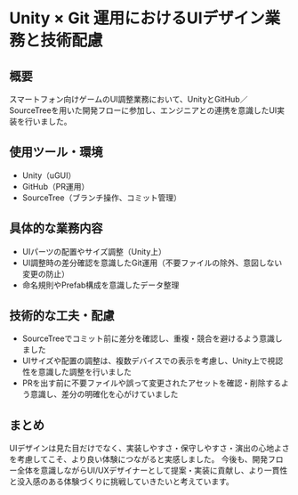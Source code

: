 # Unity × Git 運用におけるUIデザイン業務と技術配慮

## 概要
スマートフォン向けゲームのUI調整業務において、UnityとGitHub／SourceTreeを用いた開発フローに参加し、エンジニアとの連携を意識したUI実装を行いました。

## 使用ツール・環境
- Unity（uGUI）
- GitHub（PR運用）
- SourceTree（ブランチ操作、コミット管理）

## 具体的な業務内容
- UIパーツの配置やサイズ調整（Unity上）
- UI調整時の差分確認を意識したGit運用（不要ファイルの除外、意図しない変更の防止）
- 命名規則やPrefab構成を意識したデータ整理

## 技術的な工夫・配慮
- SourceTreeでコミット前に差分を確認し、重複・競合を避けるよう意識しました
- UIサイズや配置の調整は、複数デバイスでの表示を考慮し、Unity上で視認性を意識した調整を行いました
- PRを出す前に不要ファイルや誤って変更されたアセットを確認・削除するよう意識し、差分の明確化を心がけていました

## まとめ
UIデザインは見た目だけでなく、実装しやすさ・保守しやすさ・演出の心地よさを考慮してこそ、より良い体験につながると実感しました。
今後も、開発フロー全体を意識しながらUI/UXデザイナーとして提案・実装に貢献し、より一貫性と没入感のある体験づくりに挑戦していきたいと考えています。
